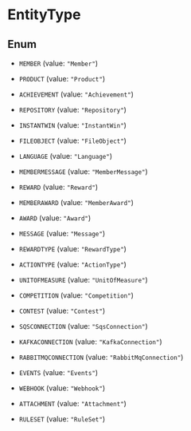 

# EntityType

## Enum


* `MEMBER` (value: `"Member"`)

* `PRODUCT` (value: `"Product"`)

* `ACHIEVEMENT` (value: `"Achievement"`)

* `REPOSITORY` (value: `"Repository"`)

* `INSTANTWIN` (value: `"InstantWin"`)

* `FILEOBJECT` (value: `"FileObject"`)

* `LANGUAGE` (value: `"Language"`)

* `MEMBERMESSAGE` (value: `"MemberMessage"`)

* `REWARD` (value: `"Reward"`)

* `MEMBERAWARD` (value: `"MemberAward"`)

* `AWARD` (value: `"Award"`)

* `MESSAGE` (value: `"Message"`)

* `REWARDTYPE` (value: `"RewardType"`)

* `ACTIONTYPE` (value: `"ActionType"`)

* `UNITOFMEASURE` (value: `"UnitOfMeasure"`)

* `COMPETITION` (value: `"Competition"`)

* `CONTEST` (value: `"Contest"`)

* `SQSCONNECTION` (value: `"SqsConnection"`)

* `KAFKACONNECTION` (value: `"KafkaConnection"`)

* `RABBITMQCONNECTION` (value: `"RabbitMqConnection"`)

* `EVENTS` (value: `"Events"`)

* `WEBHOOK` (value: `"Webhook"`)

* `ATTACHMENT` (value: `"Attachment"`)

* `RULESET` (value: `"RuleSet"`)




